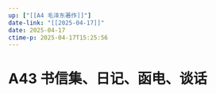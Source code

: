 ```yaml
---
up: ["[[A4 毛泽东著作]]"]
date-link: "[[2025-04-17]]"
date: 2025-04-17
ctime-p: 2025-04-17T15:25:56
---
```


# A43 书信集、日记、函电、谈话
